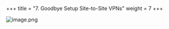 +++
title = "7. Goodbye Setup Site-to-Site VPNs"
weight = 7
+++


![image.png](/images/008-viii-clean-it-up/39-271868-image.png)


